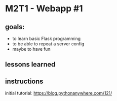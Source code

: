 # M2T1 - Webapp #1

## goals:
- to learn basic Flask programming
- to be able to repeat a server config
- maybe to have fun

## lessons learned

## instructions
initial tutorial: https://blog.pythonanywhere.com/121/

